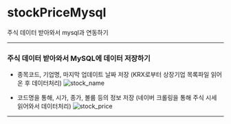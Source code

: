 # stockPriceMysql
주식 데이터 받아와서 mysql과 연동하기

***
### 주식 데이터 받아와서 MySQL에 데이터 저장하기
+ 종목코드, 기업명, 마지막 업데이트 날짜 저장
  (KRX로부터 상장기업 목록파일 읽어온 후 데이터처리)
![stock_name](https://user-images.githubusercontent.com/69666784/94116950-9a898d00-fe86-11ea-82f6-9a5fe3b4a683.PNG)




+ 코드명을 통해, 시가, 종가, 볼륨 등의 정보 저장
  (네이버 크롤링을 통해 주식 시세 읽어와서 데이터처리)
![stock_price](https://user-images.githubusercontent.com/69666784/94116955-9bbaba00-fe86-11ea-885a-72419c7aafc7.PNG)

***
